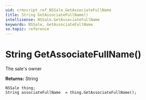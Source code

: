 ```yaml
---
uid: crmscript_ref_NSSale_GetAssociateFullName
title: String GetAssociateFullName()
intellisense: NSSale.GetAssociateFullName
keywords: NSSale, GetAssociateFullName
so.topic: reference
---
```


# String GetAssociateFullName()

The sale's owner

**Returns:** String

```crmscript
NSSale thing;
String associateFullName  = thing.GetAssociateFullName();
```


